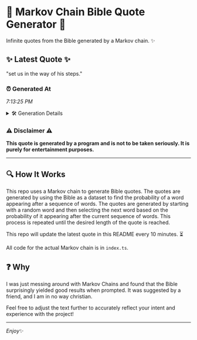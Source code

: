 # 📖 Markov Chain Bible Quote Generator 📖

Infinite quotes from the Bible generated by a Markov chain. ✨

## ✨ Latest Quote ✨
"set us in the way of his steps."

### ⏰ Generated At
*7:13:25 PM*

<details>
    <summary>🛠️ Generation Details</summary>
    <p>
        <strong>🌱 Seed:</strong> set<br>
        <strong>🔄 Iterations:</strong> 7<br>
        <strong>📜 Context History:</strong><br>[ set ]: us<br>[ set, us ]: in<br>[ set, us, in ]: the<br>[ set, us, in, the ]: way<br>[ set, us, in, the, way ]: of<br>[ set, us, in, the, way, of ]: his<br>[ us, in, the, way, of, his ]: steps.<br>
    </p>
</details>

### ⚠️ Disclaimer ⚠️
**This quote is generated by a program and is not to be taken seriously. It is purely for entertainment purposes.**

---

## 🔍 How It Works

This repo uses a Markov chain to generate Bible quotes. The quotes are generated by using the Bible as a dataset to find the probability of a word appearing after a sequence of words. The quotes are generated by starting with a random word and then selecting the next word based on the probability of it appearing after the current sequence of words. This process is repeated until the desired length of the quote is reached.

This repo will update the latest quote in this README every 10 minutes. ⏳

All code for the actual Markov chain is in `index.ts`.

## ❓ Why

I was just messing around with Markov Chains and found that the Bible surprisingly yielded good results when prompted. 
It was suggested by a friend, and I am in no way christian.

Feel free to adjust the text further to accurately reflect your intent and experience with the project!

---

*Enjoy*✨
